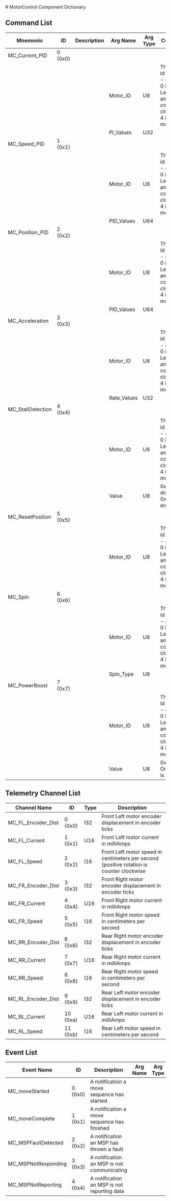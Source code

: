 <title>MotorControl Component Dictionary</title>
# MotorControl Component Dictionary


## Command List

|Mnemonic|ID|Description|Arg Name|Arg Type|Comment
|---|---|---|---|---|---|
|MC_Current_PID|0 (0x0)|| | |
| | | |Motor_ID|U8|The motor id from 0 - 4 (Motor 0 is Front Left motor and goes counter clockwise) 4 is all motors |
| | | |PI_Values|U32||
|MC_Speed_PID|1 (0x1)|| | |
| | | |Motor_ID|U8|The motor id from 0 - 4 (Motor 0 is Front Left motor and goes counter clockwise) 4 is all motors |
| | | |PID_Values|U64||
|MC_Position_PID|2 (0x2)|| | |
| | | |Motor_ID|U8|The motor id from 0 - 4 (Motor 0 is Front Left motor and goes counter clockwise) 4 is all motors |
| | | |PID_Values|U64||
|MC_Acceleration|3 (0x3)|| | |
| | | |Motor_ID|U8|The motor id from 0 - 4 (Motor 0 is Front Left motor and goes counter clockwise) 4 is all motors |
| | | |Rate_Values|U32||
|MC_StallDetection|4 (0x4)|| | |
| | | |Motor_ID|U8|The motor id from 0 - 4 (Motor 0 is Front Left motor and goes counter clockwise) 4 is all motors |
| | | |Value|U8|0x00 is disabled, 0xFF is enabled |
|MC_ResetPosition|5 (0x5)|| | |
| | | |Motor_ID|U8|The motor id from 0 - 4 (Motor 0 is Front Left motor and goes counter clockwise) 4 is all motors |
|MC_Spin|6 (0x6)|| | |
| | | |Motor_ID|U8|The motor id from 0 - 4 (Motor 0 is Front Left motor and goes counter clockwise) 4 is all motors |
| | | |Spin_Type|U8||
|MC_PowerBoost|7 (0x7)|| | |
| | | |Motor_ID|U8|The motor id from 0 - 4 (Motor 0 is Front Left motor and goes counter clockwise) 4 is all motors |
| | | |Value|U8|0x00 is On, 0xFF is Off |

## Telemetry Channel List

|Channel Name|ID|Type|Description|
|---|---|---|---|
|MC_FL_Encoder_Dist|0 (0x0)|I32|Front Left motor encoder displacement in encoder ticks|
|MC_FL_Current|1 (0x1)|U16|Front Left motor current in milliAmps|
|MC_FL_Speed|2 (0x2)|I16|Front Left motor speed in centimeters per second (positive rotation is counter clockwise|
|MC_FR_Encoder_Dist|3 (0x3)|I32|Front Right motor encoder displacement in encoder ticks|
|MC_FR_Current|4 (0x4)|U16|Front Right motor current in milliAmps|
|MC_FR_Speed|5 (0x5)|I16|Front Right motor speed in centimeters per second|
|MC_RR_Encoder_Dist|6 (0x6)|I32|Rear Right motor encoder displacement in encoder ticks|
|MC_RR_Current|7 (0x7)|U16|Rear Right motor current in milliAmps|
|MC_RR_Speed|8 (0x8)|I16|Rear Right motor speed in centimeters per second|
|MC_RL_Encoder_Dist|9 (0x9)|I32|Rear Left motor encoder displacement in encoder ticks|
|MC_RL_Current|10 (0xa)|U16|Rear Left motor current in milliAmps|
|MC_RL_Speed|11 (0xb)|I16|Rear Left motor speed in centimeters per second|

## Event List

|Event Name|ID|Description|Arg Name|Arg Type|Arg Size|Description
|---|---|---|---|---|---|---|
|MC_moveStarted|0 (0x0)|A notification a move sequence has started| | | | |
|MC_moveComplete|1 (0x1)|A notification a move sequence has finished| | | | |
|MC_MSPFaultDetected|2 (0x2)|A notification an MSP has thrown a fault| | | | |
|MC_MSPNotResponding|3 (0x3)|A notification an MSP is not communicating| | | | |
|MC_MSPNotReporting|4 (0x4)|A notification an MSP is not reporting data| | | | |
